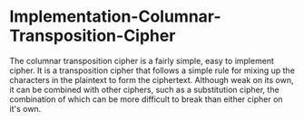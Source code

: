 # Implementation-Columnar-Transposition-Cipher
The columnar transposition cipher is a fairly simple, easy to implement cipher. It is a transposition cipher that follows a simple rule for mixing up the characters in the plaintext to form the ciphertext.  Although weak on its own, it can be combined with other ciphers, such as a substitution cipher, the combination of which can be more difficult to break than either cipher on it's own.
